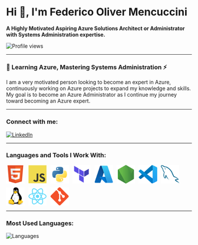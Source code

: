 # Hi 👋, I'm Federico Oliver Mencuccini
**A Highly Motivated Aspiring Azure Solutions Architect or Administrator with Systems Administration expertise.**  

![Profile views](https://komarev.com/ghpvc/?username=donebyfreddy)

---

### 🌱 **Learning Azure, Mastering Systems Administration ⚡**  
I am a very motivated person looking to become an expert in Azure, continuously working on Azure projects to expand my knowledge and skills. My goal is to become an Azure Administrator as I continue my journey toward becoming an Azure expert.

---

### **Connect with me:**  
[![LinkedIn](https://img.shields.io/badge/LinkedIn-blue?style=for-the-badge&logo=linkedin&logoColor=white)](https://www.linkedin.com/in/fomencuccini)  

---

### **Languages and Tools I Work With:**


<div style="display: flex; flex-wrap: wrap; gap: 10px;">
    <img src="https://raw.githubusercontent.com/devicons/devicon/master/icons/html5/html5-original.svg" alt="HTML5 Logo" width="50" height="50" />
    <img src="https://raw.githubusercontent.com/devicons/devicon/master/icons/javascript/javascript-original.svg" alt="JavaScript Logo" width="50" height="50" />
    <img src="https://raw.githubusercontent.com/devicons/devicon/master/icons/python/python-original.svg" alt="Python Logo" width="50" height="50" />
    <img src="https://raw.githubusercontent.com/devicons/devicon/master/icons/terraform/terraform-original.svg" alt="Terraform Logo" width="50" height="50" />
    <img src="https://raw.githubusercontent.com/devicons/devicon/master/icons/azure/azure-original.svg" alt="Azure Logo" width="50" height="50" />
    <img src="https://raw.githubusercontent.com/devicons/devicon/master/icons/nodejs/nodejs-original.svg" alt="Node.js Logo" width="50" height="50" />
    <img src="https://raw.githubusercontent.com/devicons/devicon/master/icons/vscode/vscode-original.svg" alt="VS Code Logo" width="50" height="50" />
    <img src="https://raw.githubusercontent.com/devicons/devicon/master/icons/mysql/mysql-original.svg" alt="MySQL Logo" width="50" height="50" />
    <img src="https://raw.githubusercontent.com/devicons/devicon/master/icons/linux/linux-original.svg" alt="Linux Logo" width="50" height="50" />
    <img src="https://raw.githubusercontent.com/devicons/devicon/master/icons/react/react-original.svg" alt="React Logo" width="50" height="50" />
    <img src="https://raw.githubusercontent.com/devicons/devicon/master/icons/git/git-original.svg" alt="Git Logo" width="50" height="50" />
</div>





---

### **Most Used Languages:**  
![Languages](https://github-readme-stats.vercel.app/api/top-langs/?username=mhamzashaikh&layout=compact&theme=dark&hide=python)
